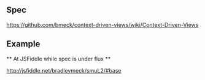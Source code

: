 ## Spec

https://github.com/bmeck/context-driven-views/wiki/Context-Driven-Views

## Example

** At JSFiddle while spec is under flux **

http://jsfiddle.net/bradleymeck/smuL2/#base

